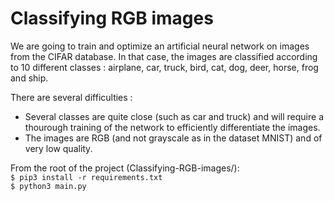 # Classifying RGB images
We are going to train and optimize an artificial neural network on images from the CIFAR database. In that case, the images are classified according to 10 different classes : airplane, car, truck, bird, cat, dog, deer, horse, frog and ship. <br>

There are several difficulties : <br>

- Several classes are quite close (such as car and truck) and will require a thourough training of the network to efficiently differentiate the images. <br>
- The images are RGB (and not grayscale as in the dataset MNIST) and of very low quality.<br>

From the root of the project (Classifying-RGB-images/): <br>
``` $ pip3 install -r requirements.txt ``` <br>
``` $ python3 main.py ```<br>

